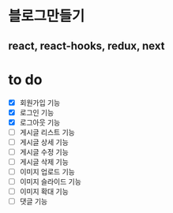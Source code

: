 # 블로그만들기

## react, react-hooks, redux, next


# to do
- [x] 회원가입 기능
- [x] 로그인 기능
- [x] 로그아웃 기능
- [ ] 게시글 리스트 기능
- [ ] 게시글 상세 기능
- [ ] 게시글 수정 기능
- [ ] 게시글 삭제 기능
- [ ] 이미지 업로드 기능
- [ ] 이미지 슬라이드 기능
- [ ] 이미지 확대 기능
- [ ] 댓글 기능